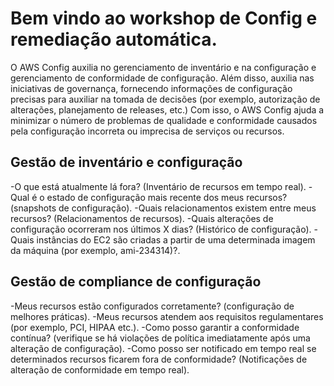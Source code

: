 # Bem vindo ao workshop de Config e remediação automática.
O AWS Config auxilia no gerenciamento de inventário e na configuração e gerenciamento de conformidade de configuração. Além disso, auxilia nas iniciativas de governança, fornecendo informações de configuração precisas para auxiliar na tomada de decisões (por exemplo, autorização de alterações, planejamento de releases, etc.)
Com isso, o AWS Config ajuda a minimizar o número de problemas de qualidade e conformidade causados pela configuração incorreta ou imprecisa de serviços ou recursos.

## Gestão de inventário e configuração
  -O que está atualmente lá fora? (Inventário de recursos em tempo real).
  -Qual é o estado de configuração mais recente dos meus recursos? (snapshots de configuração).
  -Quais relacionamentos existem entre meus recursos? (Relacionamentos de recursos).
  -Quais alterações de configuração ocorreram nos últimos X dias? (Histórico de configuração).
  -Quais instâncias do EC2 são criadas a partir de uma determinada imagem da máquina (por exemplo, ami-234314)?.

## Gestão de compliance de configuração
  -Meus recursos estão configurados corretamente? (configuração de melhores práticas).
  -Meus recursos atendem aos requisitos regulamentares (por exemplo, PCI, HIPAA etc.).
  -Como posso garantir a conformidade contínua? (verifique se há violações de política imediatamente após uma alteração de configuração).
  -Como posso ser notificado em tempo real se determinados recursos ficarem fora de conformidade? (Notificações de alteração de conformidade em tempo real).
